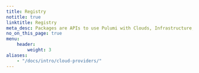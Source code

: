 ```yaml
---
title: Registry
notitle: true
linktitle: Registry
meta_desc: Packages are APIs to use Pulumi with Clouds, Infrastructure, Databases, Monitoring, Networks, Version control, and Utilities.
no_on_this_page: true
menu:
    header:
        weight: 3
aliases:
    - "/docs/intro/cloud-providers/"
---
```


